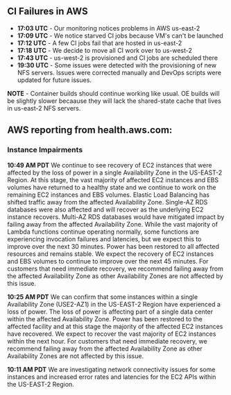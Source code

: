 ## CI Failures in AWS

* **17:03 UTC** - Our monitoring notices problems in AWS us-east-2
* **17:09 UTC** - We notice starved CI jobs because VM's can't be launched
* **17:12 UTC** - A few CI jobs fail that are hosted in us-east-2
* **17:18 UTC** - We decide to move all CI work over to us-west-2
* **17:43 UTC** - us-west-2 is provisioned and CI jobs are scheduled there
* **19:30 UTC** - Some issues were detected with the provisioning of new NFS servers. Issues were corrected manually and DevOps scripts were updated for future issues.

**NOTE** - Container builds should continue working like usual. OE builds will be slightly slower becaause they will lack the shared-state cache that lives in us-east-2 NFS servers.

## AWS reporting from health.aws.com:

### Instance Impairments
**10:49 AM PDT** We continue to see recovery of EC2 instances that were affected by the loss of power in a single Availability Zone in the US-EAST-2 Region. At this stage, the vast majority of affected EC2 instances and EBS volumes have returned to a healthy state and we continue to work on the remaining EC2 instances and EBS volumes. Elastic Load Balancing has shifted traffic away from the affected Availability Zone. Single-AZ RDS databases were also affected and will recover as the underlying EC2 instance recovers. Multi-AZ RDS databases would have mitigated impact by failing away from the affected Availability Zone. While the vast majority of Lambda functions continue operating normally, some functions are experiencing invocation failures and latencies, but we expect this to improve over the next 30 minutes. Power has been restored to all affected resources and remains stable. We expect the recovery of EC2 instances and EBS volumes to continue to improve over the next 45 minutes. For customers that need immediate recovery, we recommend failing away from the affected Availability Zone as other Availability Zones are not affected by this issue.

**10:25 AM PDT** We can confirm that some instances within a single Availability Zone (USE2-AZ1) in the US-EAST-2 Region have experienced a loss of power. The loss of power is affecting part of a single data center within the affected Availability Zone. Power has been restored to the affected facility and at this stage the majority of the affected EC2 instances have recovered. We expect to recover the vast majority of EC2 instances within the next hour. For customers that need immediate recovery, we recommend failing away from the affected Availability Zone as other Availability Zones are not affected by this issue.

**10:11 AM PDT** We are investigating network connectivity issues for some instances and increased error rates and latencies for the EC2 APIs within the US-EAST-2 Region.
```

